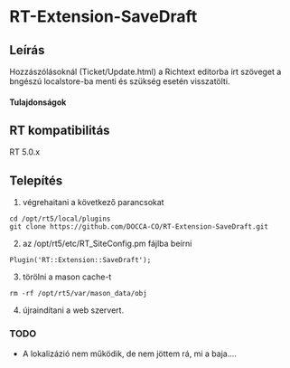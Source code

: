 # RT-Extension-SaveDraft

## Leírás
Hozzászólásoknál (Ticket/Update.html) a Richtext editorba írt szöveget a bngészú localstore-ba menti és szükség esetén visszatölti.

#### Tulajdonságok

## RT kompatibilitás
RT 5.0.x

## Telepítés
1. végrehaitani a következő parancsokat
````
cd /opt/rt5/local/plugins
git clone https://github.com/DOCCA-CO/RT-Extension-SaveDraft.git
````
2. az  /opt/rt5/etc/RT_SiteConfig.pm fájlba beírni
````
Plugin('RT::Extension::SaveDraft');
````
3. törölni a mason cache-t
````
rm -rf /opt/rt5/var/mason_data/obj
````
4. újraindítani a web szervert.

### TODO
- A lokalizázió nem működik, de nem jöttem rá, mi a baja....
